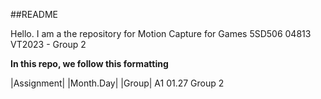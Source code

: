 ##README

Hello. I am a the repository for Motion Capture for Games 5SD506 04813 VT2023 - Group 2

**In this repo, we follow this formatting**

|Assignment| |Month.Day| |Group|
          A1                  01.27        Group 2


